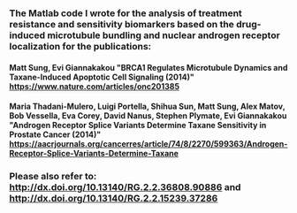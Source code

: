 ### The Matlab code I wrote for the analysis of treatment resistance and sensitivity biomarkers based on the drug-induced microtubule bundling and nuclear androgen receptor localization for the publications:

#### Matt Sung, Evi Giannakakou "BRCA1 Regulates Microtubule Dynamics and Taxane-Induced Apoptotic Cell Signaling (2014)" https://www.nature.com/articles/onc201385

#### Maria Thadani-Mulero, Luigi Portella, Shihua Sun, Matt Sung, Alex Matov, Bob Vessella, Eva Corey, David Nanus, Stephen Plymate, Evi Giannakakou "Androgen Receptor Splice Variants Determine Taxane Sensitivity in Prostate Cancer (2014)" https://aacrjournals.org/cancerres/article/74/8/2270/599363/Androgen-Receptor-Splice-Variants-Determine-Taxane

### Please also refer to: http://dx.doi.org/10.13140/RG.2.2.36808.90886 and http://dx.doi.org/10.13140/RG.2.2.15239.37286

